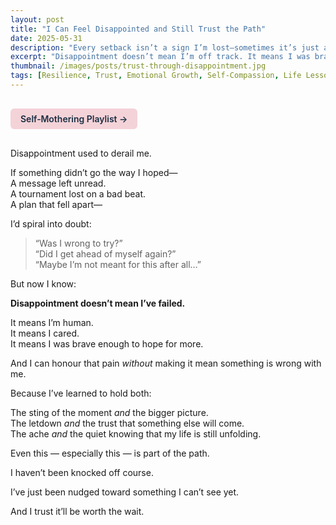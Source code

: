 ```yaml
---
layout: post
title: "I Can Feel Disappointed and Still Trust the Path"
date: 2025-05-31
description: "Every setback isn’t a sign I’m lost—sometimes it’s just a redirection."
excerpt: "Disappointment doesn’t mean I’m off track. It means I was brave enough to care — and I can still trust where I’m going."
thumbnail: /images/posts/trust-through-disappointment.jpg
tags: [Resilience, Trust, Emotional Growth, Self-Compassion, Life Lessons]
---
```


<a href="https://music.youtube.com/playlist?list=PLuO5E1rh5RqIzePJeOjdXo62gwnYJ748_&si=NvtF0mzI9Sx2IoPu&shuffle=1" 
   target="_blank" 
   class="back-button"
   style="display:inline-block; margin: 1rem auto; background-color: #F4D3D8; color: #1A2D41; padding: 0.5rem 1rem; border-radius: 6px; font-weight: 600; text-decoration: none;">
  Self‑Mothering Playlist →
</a>

Disappointment used to derail me.

If something didn’t go the way I hoped—  
A message left unread.  
A tournament lost on a bad beat.  
A plan that fell apart—

I’d spiral into doubt:  
> “Was I wrong to try?”  
> “Did I get ahead of myself again?”  
> “Maybe I’m not meant for this after all…”

But now I know:

**Disappointment doesn’t mean I’ve failed.**

It means I’m human.  
It means I cared.  
It means I was brave enough to hope for more.

And I can honour that pain *without* making it mean something is wrong with me.

Because I’ve learned to hold both:

The sting of the moment *and* the bigger picture.  
The letdown *and* the trust that something else will come.  
The ache *and* the quiet knowing that my life is still unfolding.

Even this — especially this — is part of the path.

I haven’t been knocked off course.

I’ve just been nudged toward something I can’t see yet.

And I trust it’ll be worth the wait.
